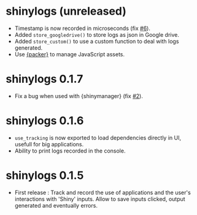 # shinylogs (unreleased)

* Timestamp is now recorded in microseconds (fix [#6](https://github.com/dreamRs/shinylogs/issues/6)).
* Added `store_googledrive()` to store logs as json in Google drive.
* Added `store_custom()` to use a custom function to deal with logs generated.
* Use [{packer}](https://github.com/JohnCoene/packer) to manage JavaScript assets.


# shinylogs 0.1.7

* Fix a bug when used with {shinymanager} (fix [#2](https://github.com/dreamRs/shinylogs/issues/2)).


# shinylogs 0.1.6

* `use_tracking` is now exported to load dependencies directly in UI, usefull for big applications.
* Ability to print logs recorded in the console.


# shinylogs 0.1.5

* First release : Track and record the use of applications and the user's interactions with 'Shiny' inputs. Allow to save inputs clicked, output generated and eventually errors.
